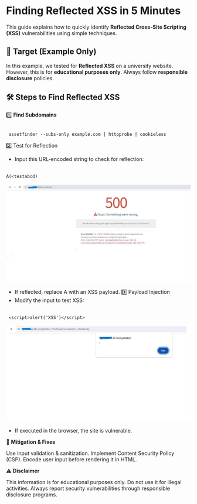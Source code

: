 
# Finding Reflected XSS in 5 Minutes  
This guide explains how to quickly identify **Reflected Cross-Site Scripting (XSS)** vulnerabilities using simple techniques.  

## 🎯 **Target (Example Only)**  
In this example, we tested for **Reflected XSS** on a university website. However, this is for **educational purposes only**. Always follow **responsible disclosure** policies.  

## 🛠 **Steps to Find Reflected XSS**  
1️⃣ **Find Subdomains**  

```

 assetfinder --subs-only example.com | httpprobe | cookieless

```

2️⃣ Test for Reflection

- Input this URL-encoded string to check for reflection:

```

A(<testabcd)

```

![Reflected XSS Example](https://raw.githubusercontent.com/0xnoorhudaa/BugBounty-Writeups/refs/heads/main/images/1724047866684.jpeg)

- If reflected, replace A with an XSS payload.
3️⃣ Payload Injection
- Modify the input to test XSS:

```

 <script>alert('XSS')</script>

```

![Reflected XSS Example](https://raw.githubusercontent.com/0xnoorhudaa/BugBounty-Writeups/refs/heads/main/images/1724047868078.jpeg)

- If executed in the browser, the site is vulnerable.


🚀 **Mitigation & Fixes**

Use input validation & sanitization.
Implement Content Security Policy (CSP).
Encode user input before rendering it in HTML.

⚠ **Disclaimer**

This information is for educational purposes only. Do not use it for illegal activities. Always report security vulnerabilities through responsible disclosure programs.
